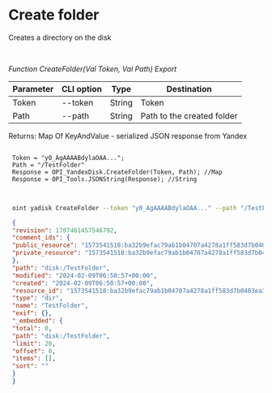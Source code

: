 ﻿---
sidebar_position: 2
---

# Create folder
 Creates a directory on the disk




<br/>


*Function CreateFolder(Val Token, Val Path) Export*

 | Parameter | CLI option | Type | Destination |
 |-|-|-|-|
 | Token | --token | String | Token |
 | Path | --path | String | Path to the created folder |

 
 Returns: Map Of KeyAndValue - serialized JSON response from Yandex


```bsl title="Code example"
 
 Token = "y0_AgAAAABdylaOAA...";
 Path = "/TestFolder"
 Response = OPI_YandexDisk.CreateFolder(Token, Path); //Map
 Response = OPI_Tools.JSONString(Response); //String
 
```
	


```sh title="CLI command example"
 
 oint yadisk CreateFolder --token "y0_AgAAAABdylaOAA..." --path "/TestFolder"

```

```json title="Result"
 {
 "revision": 1707461457546792,
 "comment_ids": {
 "public_resource": "1573541518:ba32b9efac79ab1b04707a4278a1ff583d7b0403ea306035f1b910e56c6ef3ac",
 "private_resource": "1573541518:ba32b9efac79ab1b04707a4278a1ff583d7b0403ea306035f1b910e56c6ef3ac"
 },
 "path": "disk:/TestFolder",
 "modified": "2024-02-09T06:50:57+00:00",
 "created": "2024-02-09T06:50:57+00:00",
 "resource_id": "1573541518:ba32b9efac79ab1b04707a4278a1ff583d7b0403ea306035f1b910e56c6ef3ac",
 "type": "dir",
 "name": "TestFolder",
 "exif": {},
 "_embedded": {
 "total": 0,
 "path": "disk:/TestFolder",
 "limit": 20,
 "offset": 0,
 "items": [],
 "sort": ""
 }
 }
```
